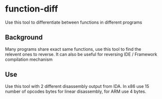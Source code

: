 # function-diff
  Use this tool to differentiate between functions in different programs
 
 ## Background
 Many programs share exact same functions, use this tool to find the relevent ones to reverse.
 It can also be useful for reversing IDE / Framework compilation mechanism
 
 ## Use
 Use this tool with 2 different disassembly output from IDA.
 In x86 use 15 number of opcodes bytes for linear disassembly,
 for ARM use 4 bytes.
